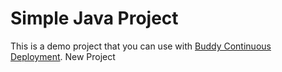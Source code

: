 # Simple Java Project
This is a demo project that you can use with [Buddy Continuous Deployment](https://buddy.works).
New Project
